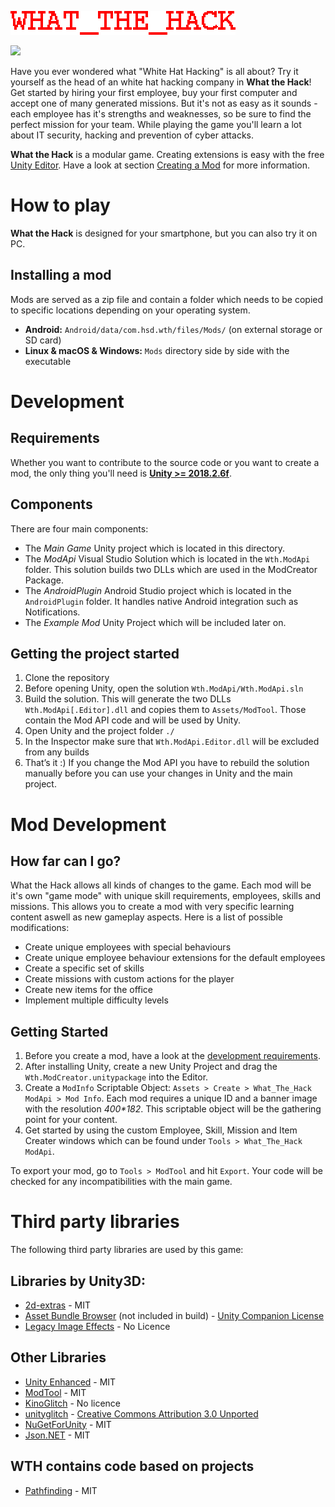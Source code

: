 ![What\_the\_Hack][image-1]

![][image-2]

Have you ever wondered what "White Hat Hacking" is all about? Try it yourself as the head of an white hat hacking company in **What the Hack**!
Get started by hiring your first employee, buy your first computer and accept one of many generated missions. But it's not as easy as it sounds - each employee has it's strengths and weaknesses, so be sure to find the perfect mission for your team.
While playing the game you'll learn a lot about IT security, hacking and prevention of cyber attacks.

**What the Hack** is a modular game. Creating extensions is easy with the free [Unity Editor][1]. Have a look at section [Creating a Mod][2] for more information.

# How to play
**What the Hack** is designed for your smartphone, but you can also try it on PC.

## Installing a mod
Mods are served as a zip file and contain a folder which needs to be copied to specific locations depending on your operating system.
- **Android:** `Android/data/com.hsd.wth/files/Mods/` (on external storage or SD card)
- **Linux & macOS & Windows:** `Mods` directory side by side with the executable


# Development
## Requirements
Whether you want to contribute to the source code or you want to create a mod, the only thing you'll need is [**Unity \>= 2018.2.6f**][3].

## Components
There are four main components:
- The *Main Game* Unity project which is located in this directory.
- The *ModApi* Visual Studio Solution which is located in the `Wth.ModApi` folder. This solution builds two DLLs which are used in the ModCreator Package.
- The *AndroidPlugin* Android Studio project which is located in the `AndroidPlugin` folder. It handles native Android integration such as Notifications. 
- The *Example Mod* Unity Project which will be included later on.

## Getting the project started
1. Clone the repository
2. Before opening Unity, open the solution `Wth.ModApi/Wth.ModApi.sln`
3. Build the solution. This will generate the two DLLs `Wth.ModApi[.Editor].dll` and copies them to `Assets/ModTool`. Those contain the Mod API code and will be used by Unity.
4. Open Unity and the project folder `./`
5. In the Inspector make sure that `Wth.ModApi.Editor.dll` will be excluded from any builds
6. That’s it :) If you change the Mod API you have to rebuild the solution manually before you can use your changes in Unity and the main project.

# Mod Development
## How far can I go?
What the Hack allows all kinds of changes to the game. Each mod will be it's own "game mode" with unique skill requirements, employees, skills and missions. This allows you to create a mod with very specific learning content aswell as new gameplay aspects. Here is a list of possible modifications:
- Create unique employees with special behaviours
- Create unique employee behaviour extensions for the default employees
- Create a specific set of skills
- Create missions with custom actions for the player
- Create new items for the office
- Implement multiple difficulty levels

## Getting Started
1. Before you create a mod, have a look at the [development requirements][4]. 
2. After installing Unity, create a new Unity Project and drag the `Wth.ModCreator.unitypackage` into the Editor. 
3. Create a `ModInfo` Scriptable Object: `Assets > Create > What_The_Hack ModApi > Mod Info`. Each mod requires a unique ID and a banner image with the resolution _400\*182_. This scriptable object will be the gathering point for your content.
4. Get started by using the custom Employee, Skill, Mission and Item Creater windows which can be found under `Tools > What_The_Hack ModApi`. 

To export your mod, go to `Tools > ModTool` and hit `Export`. Your code will be checked for any incompatibilities with the main game.

# Third party libraries
The following third party libraries are used by this game:

## Libraries by Unity3D:
- [2d-extras][5] - MIT
- [Asset Bundle Browser][6] (not included in build) - [Unity Companion License][7]
- [Legacy Image Effects][8] - No Licence

## Other Libraries
- [Unity Enhanced][9] - MIT
- [ModTool][10] - MIT
- [KinoGlitch][11] - No licence
- [unityglitch][12] - [Creative Commons Attribution 3.0 Unported][13]
- [NuGetForUnity][14] - MIT
- [Json.NET][15] - MIT

## WTH contains code based on projects
- [Pathfinding][16] - MIT

[1]:	https://unity3d.com/de/get-unity/download/archive
[2]:	#creating-a-mod
[3]:	https://unity3d.com/de/get-unity/download/archive
[4]:	#requirements
[5]:	https://github.com/Unity-Technologies/2d-extras
[6]:	https://assetstore.unity.com/packages/slug/93571
[7]:	https://unity3d.com/legal/licenses/Unity_Companion_License
[8]:	https://assetstore.unity.com/packages/essentials/legacy-image-effects-83913
[9]:	https://github.com/hendrik-schulte/UnityEnhanced
[10]:	https://github.com/Hello-Meow/ModTool
[11]:	https://github.com/keijiro/KinoGlitch
[12]:	https://github.com/staffantan/unityglitch
[13]:	http://creativecommons.org/licenses/by/3.0/deed.en_GB
[14]:	https://github.com/GlitchEnzo/NuGetForUnity
[15]:	https://github.com/JamesNK/Newtonsoft.Json
[16]:	https://github.com/SebLague/Pathfinding

[image-1]:	Assets/Sprites/ui/GameLogo.png
[image-2]:	Assets/Sprites/ui/base_game_banner.png
